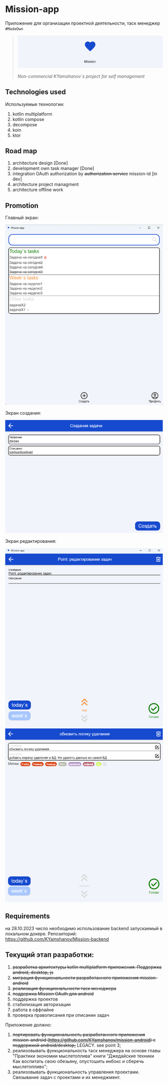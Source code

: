 # Mission-app 
Приложение для организации проектной деятельности, таск менеджер `#MadeOwn`

> ![application logo](./images/logo.png)
> 
> _Non-commercial KYamshanov`s project for self management_

## Technologies used

Используемые технологии:
1) kotlin multiplatform 
2) kotlin compose
3) decompose
4) koin
5) ktor

## Road map

1) architecture design [Done]
2) development own task manager [Done]
3) integration OAuth authorization by ~~authorization service~~ mission-id [in dev]
4) architecture project managment
5) architecture offline work

## Promotion

Главный экран:

![main screen](./images/main-screen.png)

Экран создания:

![creation screen](./images/creation.png)

Экран редактирования:

![editing screen](./images/editing.png)
![editing screen-2](./images/editing-new.png)

## Requirements
на 28.10.2023 число необходимо использование backend запускаемый в локальном докере. Репозиторий: https://github.com/KYamshanov/Mission-backend  

## Текущий этап разработки: 
1) ~~разработка архитектуры kotlin multiplatform приложения. Поддержка android, desktop, js~~
2) ~~миграция функциональности разработанного приложения mission-android~~
3) ~~реализация функциональности таск менеджера~~
4) ~~поддержка Mission OAuth для android~~
5) поддержка проектов
6) стабилизация авторизации
7) работа в оффлайне
8) проверка правописания при описании задач

Приложение должно:
1) ~~портировать функциональность разработанного приложения mission-android (https://github.com/KYamshanov/mission-android) с поддержкой android/desktop;~~ LEGACY. see point 3;
2) реализовывать функциональность таск менеджера на основе главы "Практики экономии мыслетоплива" книги "Джедайские техники Как воспитать свою обезьяну, опустошить инбокс и сберечь мыслетопливо";
3) реализовывать функциональность управления проектами. Связывание задач с проектами и их менеджмент.
